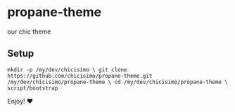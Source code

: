 propane-theme
=============

our chic theme

## Setup
`
mkdir -p /my/dev/chicisimo \
git clone https://github.com/chicisimo/propane-theme.git /my/dev/chicisimo/propane-theme \
cd /my/dev/chicisimo/propane-theme \
script/bootstrap
`

Enjoy! :heart:
